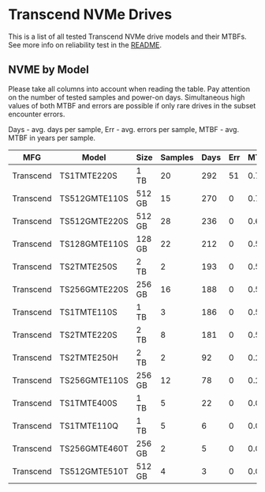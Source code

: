 Transcend NVMe Drives
=====================

This is a list of all tested Transcend NVMe drive models and their MTBFs. See more
info on reliability test in the [README](https://github.com/linuxhw/SMART).

NVME by Model
------------

Please take all columns into account when reading the table. Pay attention on the
number of tested samples and power-on days. Simultaneous high values of both MTBF
and errors are possible if only rare drives in the subset encounter errors.

Days - avg. days per sample,
Err  - avg. errors per sample,
MTBF - avg. MTBF in years per sample.

| MFG       | Model              | Size   | Samples | Days  | Err   | MTBF |
|-----------|--------------------|--------|---------|-------|-------|------|
| Transcend | TS1TMTE220S        | 1 TB   | 20      | 292   | 51    | 0.79   |
| Transcend | TS512GMTE110S      | 512 GB | 15      | 270   | 0     | 0.74   |
| Transcend | TS512GMTE220S      | 512 GB | 28      | 236   | 0     | 0.65   |
| Transcend | TS128GMTE110S      | 128 GB | 22      | 212   | 0     | 0.58   |
| Transcend | TS2TMTE250S        | 2 TB   | 2       | 193   | 0     | 0.53   |
| Transcend | TS256GMTE220S      | 256 GB | 16      | 188   | 0     | 0.52   |
| Transcend | TS1TMTE110S        | 1 TB   | 3       | 186   | 0     | 0.51   |
| Transcend | TS2TMTE220S        | 2 TB   | 8       | 181   | 0     | 0.50   |
| Transcend | TS2TMTE250H        | 2 TB   | 2       | 92    | 0     | 0.25   |
| Transcend | TS256GMTE110S      | 256 GB | 12      | 78    | 0     | 0.21   |
| Transcend | TS1TMTE400S        | 1 TB   | 5       | 22    | 0     | 0.06   |
| Transcend | TS1TMTE110Q        | 1 TB   | 5       | 6     | 0     | 0.02   |
| Transcend | TS256GMTE460T      | 256 GB | 2       | 5     | 0     | 0.01   |
| Transcend | TS512GMTE510T      | 512 GB | 4       | 3     | 0     | 0.01   |
